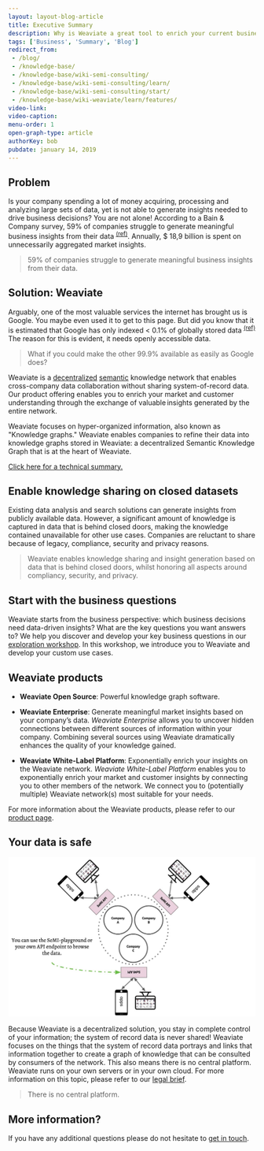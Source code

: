 ```yaml
---
layout: layout-blog-article
title: Executive Summary
description: Why is Weaviate a great tool to enrich your current business offerings? In this primer you will learn why Weaviate is so valuable for your business.
tags: ['Business', 'Summary', 'Blog']
redirect_from:
 - /blog/
 - /knowledge-base/
 - /knowledge-base/wiki-semi-consulting/
 - /knowledge-base/wiki-semi-consulting/learn/
 - /knowledge-base/wiki-semi-consulting/start/
 - /knowledge-base/wiki-weaviate/learn/features/
video-link:
video-caption:
menu-order: 1
open-graph-type: article
authorKey: bob
pubdate: january 14, 2019
---
```


## Problem

Is your company spending a lot of money acquiring, processing and analyzing large sets of data, yet is not able to generate insights needed to drive business decisions? You are not alone! According to a Bain & Company survey, 59% of companies struggle to generate meaningful business insights from their data <sup>[(ref)](http://www.bain.com/publications/articles/most-cios-dont-think-their-companies-can-handle-big-data-forbes.aspx)</sup>. Annually, $ 18,9 billion is spent on unnecessarily aggregated market insights.

> 59% of companies struggle to generate meaningful business insights from their data.

## Solution: Weaviate

Arguably, one of the most valuable services the internet has brought us is Google. You maybe even used it to get to this page. But did you know that it is estimated that Google has only indexed < 0.1% of globally stored data <sup>[(ref)](https://www.seeker.com/how-much-of-the-internet-is-hidden-1792697912.html)</sup> The reason for this is evident, it needs openly accessible data.

> What if you could make the other 99.9% available as easily as Google does?

Weaviate is a [decentralized](/playbook/nomenclature/#dn) [semantic](/playbook/nomenclature/#nlp) knowledge network that enables cross-company data collaboration without sharing system-of-record data. Our product offering enables you to enrich your market and customer understanding through the exchange of valuable insights generated by the entire network.

Weaviate focuses on hyper-organized information, also known as "Knowledge graphs." Weaviate enables companies to refine their data into knowledge graphs stored in Weaviate: a decentralized Semantic Knowledge Graph that is at the heart of Weaviate.

<section class="callout">
    <a href="/blog/technology-summary/">Click here for a technical summary.</a>
</section>

## Enable knowledge sharing on closed datasets

Existing data analysis and search solutions can generate insights from publicly available data. However, a significant amount of knowledge is captured in data that is behind closed doors, making the knowledge contained unavailable for other use cases. Companies are reluctant to share because of legacy, compliance, security and privacy reasons.

> Weaviate enables knowledge sharing and insight generation based on data that is behind closed doors, whilst honoring all aspects around compliancy, security, and privacy.

## Start with the business questions

Weaviate starts from the business perspective: which business decisions need data-driven insights? What are the key questions you want answers to? We help you discover and develop your key business questions in our [exploration workshop](/blog/exploration-workshops/). In this workshop, we introduce you to Weaviate and develop your custom use cases.

## Weaviate products

- **Weaviate Open Source**: Powerful knowledge graph software.

- **Weaviate Enterprise**: Generate meaningful market insights based on your company’s data.
*Weaviate Enterprise* allows you to uncover hidden connections between different sources of information within your company. Combining several sources using Weaviate dramatically enhances the quality of your knowledge gained.

- **Weaviate White-Label Platform**: Exponentially enrich your insights on the Weaviate network. *Weaviate White-Label Platform* enables you to exponentially enrich your market and customer insights by connecting you to other members of the network. We connect you to (potentially multiple) Weaviate network(s) most suitable for your needs.

For more information about the Weaviate products, please refer to our  [product page](/products/).

## Your data is safe

![Weaviate network](/img/SeMI-network.jpg)

Because Weaviate is a decentralized solution, you stay in complete control of your information; the system of record data is never shared! Weaviate focuses on the things that the system of record data portrays and links that information together to create a graph of knowledge that can be consulted by consumers of the network. This also means there is no central platform. Weaviate runs on your own servers or in your own cloud. For more information on this topic, please refer to our [legal brief](/blog/data-usage-and-compliancy.html).

> There is no central platform.

## More information?
If you have any additional questions please do not hesitate to [get in touch](/contact/).

